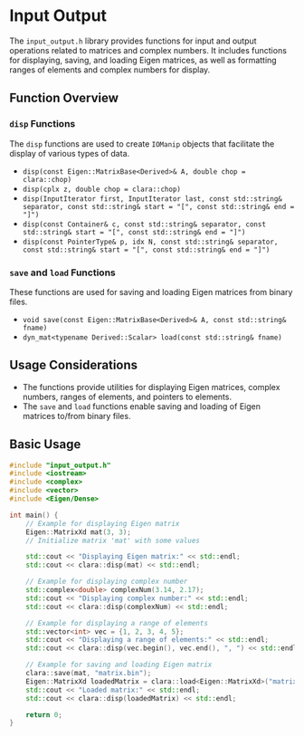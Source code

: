 # Input Output

The `input_output.h` library provides functions for input and output operations
related to matrices and complex numbers. It includes functions for displaying,
saving, and loading Eigen matrices, as well as formatting ranges of elements and
complex numbers for display.

## Function Overview

### `disp` Functions

The `disp` functions are used to create `IOManip` objects that facilitate the
display of various types of data.

- `disp(const Eigen::MatrixBase<Derived>& A, double chop = clara::chop)`
- `disp(cplx z, double chop = clara::chop)`
- `disp(InputIterator first, InputIterator last, const std::string& separator, const std::string& start = "[", const std::string& end = "]")`
- `disp(const Container& c, const std::string& separator, const std::string& start = "[", const std::string& end = "]")`
- `disp(const PointerType& p, idx N, const std::string& separator, const std::string& start = "[", const std::string& end = "]")`

### `save` and `load` Functions

These functions are used for saving and loading Eigen matrices from binary
files.

- `void save(const Eigen::MatrixBase<Derived>& A, const std::string& fname)`
- `dyn_mat<typename Derived::Scalar> load(const std::string& fname)`

## Usage Considerations

- The functions provide utilities for displaying Eigen matrices, complex
  numbers, ranges of elements, and pointers to elements.
- The `save` and `load` functions enable saving and loading of Eigen matrices
  to/from binary files.

## Basic Usage

```cpp title=input_output_example.cpp
#include "input_output.h"
#include <iostream>
#include <complex>
#include <vector>
#include <Eigen/Dense>

int main() {
    // Example for displaying Eigen matrix
    Eigen::MatrixXd mat(3, 3);
    // Initialize matrix 'mat' with some values

    std::cout << "Displaying Eigen matrix:" << std::endl;
    std::cout << clara::disp(mat) << std::endl;

    // Example for displaying complex number
    std::complex<double> complexNum(3.14, 2.17);
    std::cout << "Displaying complex number:" << std::endl;
    std::cout << clara::disp(complexNum) << std::endl;

    // Example for displaying a range of elements
    std::vector<int> vec = {1, 2, 3, 4, 5};
    std::cout << "Displaying a range of elements:" << std::endl;
    std::cout << clara::disp(vec.begin(), vec.end(), ", ") << std::endl;

    // Example for saving and loading Eigen matrix
    clara::save(mat, "matrix.bin");
    Eigen::MatrixXd loadedMatrix = clara::load<Eigen::MatrixXd>("matrix.bin");
    std::cout << "Loaded matrix:" << std::endl;
    std::cout << clara::disp(loadedMatrix) << std::endl;

    return 0;
}
```
